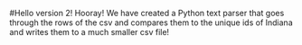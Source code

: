 #Hello version 2!
Hooray! We have created a Python text parser that goes through the rows of the csv and compares them to 
the unique ids of Indiana and writes them to a much smaller csv file!

